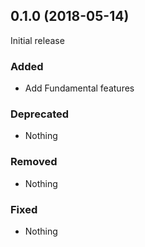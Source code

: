 ## 0.1.0 (2018-05-14)

Initial release

### Added

- Add Fundamental features

### Deprecated

- Nothing

### Removed

- Nothing

### Fixed

- Nothing

